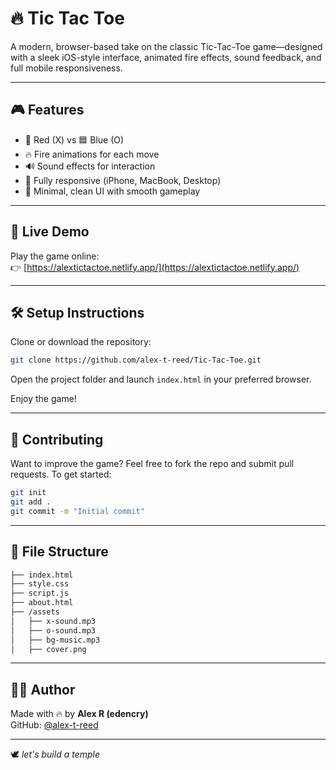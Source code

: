 # 🔥 Tic Tac Toe

A modern, browser-based take on the classic Tic-Tac-Toe game—designed with a sleek iOS-style interface, animated fire effects, sound feedback, and full mobile responsiveness.

---

## 🎮 Features

- 🔴 Red (X) vs 🟦 Blue (O)
- 🔥 Fire animations for each move
- 🔊 Sound effects for interaction
- 📱 Fully responsive (iPhone, MacBook, Desktop)
- 🎨 Minimal, clean UI with smooth gameplay

---

## 🚀 Live Demo

Play the game online:  
👉 [https://alextictactoe.netlify.app/](https://alextictactoe.netlify.app/)

---

## 🛠️ Setup Instructions

Clone or download the repository:

```bash
git clone https://github.com/alex-t-reed/Tic-Tac-Toe.git
```

Open the project folder and launch `index.html` in your preferred browser.

Enjoy the game!

---

## 🤝 Contributing

Want to improve the game? Feel free to fork the repo and submit pull requests. To get started:

```bash
git init
git add .
git commit -m "Initial commit"
```

---

## 📁 File Structure

```bash
├── index.html
├── style.css
├── script.js
├── about.html
├── /assets
│   ├── x-sound.mp3
│   ├── o-sound.mp3
│   ├── bg-music.mp3
│   ├── cover.png
```

---

## 👨‍💻 Author

Made with 🔥 by **Alex R (edencry)**  
GitHub: [@alex-t-reed](https://github.com/alex-t-reed)

---

🕊️ *let's build a temple*
